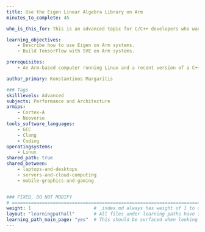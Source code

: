 ```yaml
---
title: Use the Eigen Linear Algebra Library on Arm
minutes_to_complete: 45

who_is_this_for: This is an advanced topic for C/C++ developers who want to create high performance applications using the Eigen linear algebra library.

learning_objectives: 
    - Describe how to use Eigen on Arm systems.
    - Build TensorFlow with SVE on Arm systems.

prerequisites:
    - An Arm-based computer running Linux and a recent version of a C++ compiler (Clang or GCC).

author_primary: Konstantinos Margaritis

### Tags
skilllevels: Advanced
subjects: Performance and Architecture
armips:
    - Cortex-A
    - Neoverse
tools_software_languages:
    - GCC
    - Clang
    - Coding
operatingsystems:
    - Linux
shared_path: true
shared_between:
    - laptops-and-desktops
    - servers-and-cloud-computing
    - mobile-graphics-and-gaming


### FIXED, DO NOT MODIFY
# ================================================================================
weight: 1                       # _index.md always has weight of 1 to order correctly
layout: "learningpathall"       # All files under learning paths have this same wrapper
learning_path_main_page: "yes"  # This should be surfaced when looking for related content. Only set for _index.md of learning path content.
---
```

